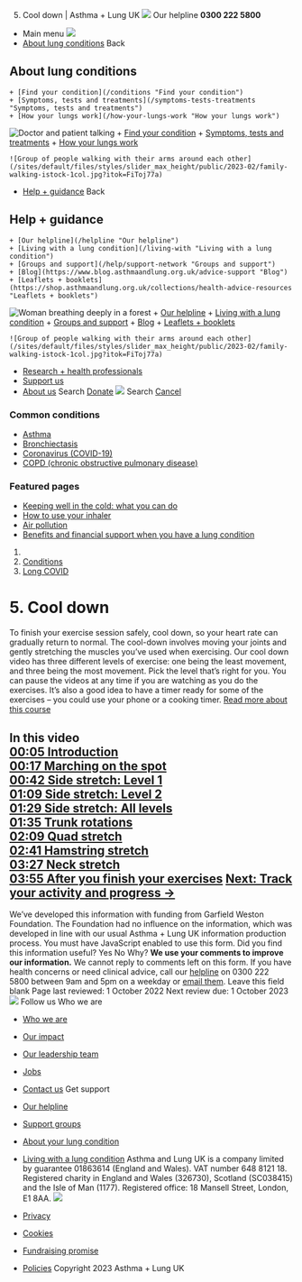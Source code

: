 
5. Cool down | Asthma + Lung UK
 [![](/themes/custom/asthma-lung-uk/images/aluk-logo.png)](/ "Homepage")
 Our helpline **0300 222 5800**
* Main menu
![](/wingsuit/asthma-lung-uk/images/aluk-logo.png)
* [About lung conditions](#about "About lung conditions")
 Back
 
## About lung conditions
	+ [Find your condition](/conditions "Find your condition")
	+ [Symptoms, tests and treatments](/symptoms-tests-treatments "Symptoms, tests and treatments")
	+ [How your lungs work](/how-your-lungs-work "How your lungs work")
![Doctor and patient talking](/sites/default/files/styles/slider_max_height/public/2023-02/119589.jpg?itok=IfMKqhqJ)
	+ [Find your condition](/conditions)
	+ [Symptoms, tests and treatments](/symptoms-tests-treatments)
	+ [How your lungs work](/how-your-lungs-work)
	
	
	![Group of people walking with their arms around each other](/sites/default/files/styles/slider_max_height/public/2023-02/family-walking-istock-1col.jpg?itok=FiToj77a)
* [Help + guidance](#get-support "Help + guidance")
 Back
 
## Help + guidance
	+ [Our helpline](/helpline "Our helpline")
	+ [Living with a lung condition](/living-with "Living with a lung condition")
	+ [Groups and support](/help/support-network "Groups and support")
	+ [Blog](https://www.blog.asthmaandlung.org.uk/advice-support "Blog")
	+ [Leaflets + booklets](https://shop.asthmaandlung.org.uk/collections/health-advice-resources "Leaflets + booklets")
![Woman breathing deeply in a forest](/sites/default/files/styles/slider_max_height/public/2023-02/A%2BLUK%20Generic73.jpg?itok=IY-jWei3)
	+ [Our helpline](/helpline)
	+ [Living with a lung condition](/living-with)
	+ [Groups and support](/help/support-network)
	+ [Blog](https://www.blog.asthmaandlung.org.uk/advice-support)
	+ [Leaflets + booklets](https://shop.asthmaandlung.org.uk/collections/health-advice-resources "Leaflets and booklets about lung conditions")
	
	
	![Group of people walking with their arms around each other](/sites/default/files/styles/slider_max_height/public/2023-02/family-walking-istock-1col.jpg?itok=FiToj77a)
* [Research + health professionals](/research-health-professionals "Research + health professionals")
* [Support us](/support-us "Support us")
* [About us](/about-us "About us")
Search
[Donate](https://action.asthmaandlung.org.uk/page/99720/donate/1?ea_tracking_id=General_WebsiteALUK_Header_Regular "Donate") 
 [![](/themes/custom/asthma-lung-uk/images/aluk-logo.png)](/ "Homepage")
Search
[Cancel](#)
### Common conditions
* [Asthma](/conditions/asthma)
* [Bronchiectasis](/conditions/bronchiectasis)
* [Coronavirus (COVID-19)](/conditions/coronavirus)
* [COPD (chronic obstructive pulmonary disease)](/conditions/copd-chronic-obstructive-pulmonary-disease)
### Featured pages
* [Keeping well in the cold: what you can do](/living-with/cold-weather)
* [How to use your inhaler](/living-with/inhaler-videos)
* [Air pollution](/living-with/air-pollution)
* [Benefits and financial support when you have a lung condition](/living-with/benefits)
1. 
3. [Conditions](/conditions)
5. [Long COVID](/conditions/long-covid)
# 5. Cool down
To finish your exercise session safely, cool down, so your heart rate can gradually return to normal.
The cool-down involves moving your joints and gently stretching the muscles you’ve used when exercising.
Our cool down video has three different levels of exercise: one being the least movement, and three being the most movement. Pick the level that’s right for you.
You can pause the videos at any time if you are watching as you do the exercises. It’s also a good idea to have a timer ready for some of the exercises – you could use your phone or a cooking timer.
[Read more about this course](/conditions/long-covid/movement-support-course "Movement support course")
 
In this video  
[00:05 Introduction](https://player.vimeo.com/video/558642992?autoplay=1#t=0m5s)  
[00:17 Marching on the spot](https://player.vimeo.com/video/558642992?autoplay=1#t=0m17s)  
[00:42 Side stretch: Level 1](https://player.vimeo.com/video/558642992?autoplay=1#t=0m42s)  
[01:09 Side stretch: Level 2](https://player.vimeo.com/video/558642992?autoplay=1#t=1m09s)  
[01:29 Side stretch: All levels](https://player.vimeo.com/video/558642992?autoplay=1#t=1m29s)  
[01:35 Trunk rotations](https://player.vimeo.com/video/558642992?autoplay=1#t=1m35s)  
[02:09 Quad stretch](https://player.vimeo.com/video/558642992?autoplay=1#t=2m9)  
[02:41 Hamstring stretch](https://player.vimeo.com/video/558642992?autoplay=1#t=2m41s)  
[03:27 Neck stretch](https://player.vimeo.com/video/558642992?autoplay=1#t=3m27)  
[03:55 After you finish your exercises](https://player.vimeo.com/video/558642992?autoplay=1#t=3m55s)
[Next: Track your activity and progress →](https://www.blf.org.uk/support-for-you/long-covid/movement-and-energy-support/movement/track-your-progress)
---
We’ve developed this information with funding from Garfield Weston Foundation. The Foundation had no influence on the information, which was developed in line with our usual Asthma + Lung UK information production process.
You must have JavaScript enabled to use this form.
Did you find this information useful?
Yes
No
Why?
**We use your comments to improve our information.** We cannot reply to comments left on this form. If you have health concerns or need clinical advice, call our [helpline](/helpline) on 0300 222 5800 between 9am and 5pm on a weekday or [email them](/helpline).
Leave this field blank
Page last reviewed: 
1 October 2022
Next review due: 
1 October 2023
 [![](/sites/default/files/2023-01/footer-logo%20%281%29.png)](/ "Homepage")
Follow us
 Who we are
 
* [Who we are](/about-us/who-we-are)
* [Our impact](/about-us/our-impact)
* [Our leadership team](/about-us/our-leadership-team)
* [Jobs](/work-us)
* [Contact us](/about-us/contact-us)
 Get support
 
* [Our helpline](/helpline)
* [Support groups](/help/support-network)
* [About your lung condition](/conditions)
* [Living with a lung condition](/living-with)
Asthma and Lung UK is a company limited by guarantee 01863614 (England and Wales). VAT number 648 8121 18.
Registered charity in England and Wales (326730), Scotland (SC038415) and the Isle of Man (1177). Registered office: 18 Mansell Street, London, E1 8AA.
[![](/sites/default/files/2023-01/reg-logo%20%281%29.png)](https://www.fundraisingregulator.org.uk)
![]()
![]()
* [Privacy](/privacy-policy)
* [Cookies](/cookies-how-we-use-them)
* [Fundraising promise](/fundraising-promise)
* [Policies](/about-us/policies)
 Copyright 2023 Asthma + Lung UK
 
